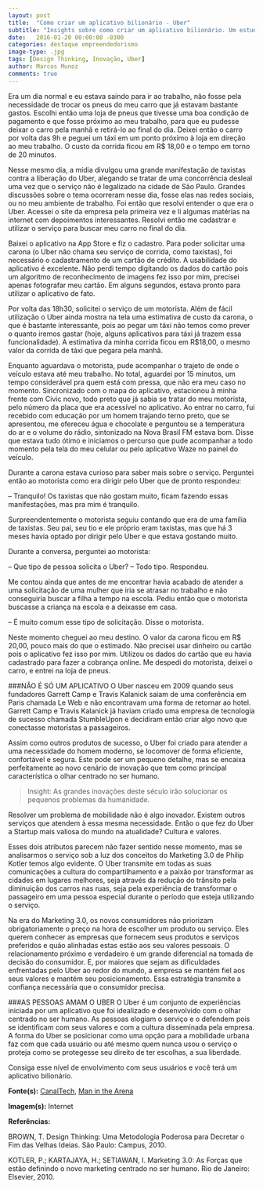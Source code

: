 ```yaml
---
layout: post
title:  "Como criar um aplicativo bilionário - Uber"
subtitle: "Insights sobre como criar um aplicativo bilionário. Um estudo de caso sobre o Uber."
date:   2016-01-20 00:00:00 -0300
categories: destaque empreendedorismo
image-type: .jpg
tags: [Design Thinking, Inovação, Uber]
author: Marcos Munoz
comments: true
---
```

Era um dia normal e eu estava saindo para ir ao trabalho, não fosse pela necessidade de trocar os pneus do meu carro que já estavam bastante gastos. Escolhi então uma loja de pneus que tivesse uma boa condição de pagamento e que fosse próximo ao meu trabalho, para que eu pudesse deixar o carro pela manhã e retirá-lo ao final do dia. Deixei então o carro por volta das 9h e peguei um táxi em um ponto próximo à loja em direção ao meu trabalho. O custo da corrida ficou em R$ 18,00 e o tempo em torno de 20 minutos.

Nesse mesmo dia, a mídia divulgou uma grande manifestação de taxistas contra a liberação do Uber, alegando se tratar de uma concorrência desleal uma vez que o serviço não é legalizado na cidade de São Paulo. Grandes discussões sobre o tema ocorreram nesse dia, fosse elas nas redes sociais, ou no meu ambiente de trabalho. Foi então que resolvi entender o que era o Uber. Acessei o site da empresa pela primeira vez e li algumas matérias na internet com depoimentos interessantes. Resolvi então me cadastrar e utilizar o serviço para buscar meu carro no final do dia.

Baixei o aplicativo na App Store e fiz o cadastro. Para poder solicitar uma carona (o Uber não chama seu serviço de corrida, como taxistas), foi necessário o cadastramento de um cartão de crédito. A usabilidade do aplicativo é excelente. Não perdi tempo digitando os dados do cartão pois um algoritmo de reconhecimento de imagens fez isso por mim, precisei apenas fotografar meu cartão. Em alguns segundos, estava pronto para utilizar o aplicativo de fato.

Por volta das 18h30, solicitei o serviço de um motorista. Além de fácil utilização o Uber ainda mostra na tela uma estimativa de custo da carona, o que é bastante interessante, pois ao pegar um táxi não temos como prever o quanto iremos gastar (hoje, alguns aplicativos para táxi já trazem essa funcionalidade). A estimativa da minha corrida ficou em R$18,00, o mesmo valor da corrida de táxi que pegara pela manhã.

Enquanto aguardava o motorista, pude acompanhar o trajeto de onde o veículo estava até meu trabalho. No total, aguardei por 15 minutos, um tempo considerável pra quem está com pressa, que não era meu caso no momento. Sincronizado com o mapa do aplicativo, estacionou à minha frente com Civic novo, todo preto que já sabia se tratar do meu motorista, pelo número da placa que era acessível no aplicativo. Ao entrar no carro, fui recebido com educação por um homem trajando terno preto, que se apresentou, me ofereceu água e chocolate e perguntou se a temperatura do ar e o volume do rádio, sintonizado na Nova Brasil FM estava bom. Disse que estava tudo ótimo e iniciamos o percurso que pude acompanhar a todo momento pela tela do meu celular ou pelo aplicativo Waze no painel do veículo.

Durante a carona estava curioso para saber mais sobre o serviço. Perguntei então ao motorista como era dirigir pelo Uber que de pronto respondeu:

– Tranquilo! Os taxistas que não gostam muito, ficam fazendo essas manifestações, mas pra mim é tranquilo.

Surpreendentemente o motorista seguiu contando que era de uma família de taxistas. Seu pai, seu tio e ele próprio eram taxistas, mas que há 3 meses havia optado por dirigir pelo Uber e que estava gostando muito.

Durante a conversa, perguntei ao motorista:

– Que tipo de pessoa solicita o Uber?
– Todo tipo. Respondeu.

Me contou ainda que antes de me encontrar havia acabado de atender a uma solicitação de uma mulher que iria se atrasar no trabalho e não conseguiria buscar a filha a tempo na escola. Pediu então que o motorista buscasse a criança na escola e a deixasse em casa.

– É muito comum esse tipo de solicitação. Disse o motorista.

Neste momento cheguei ao meu destino. O valor da carona ficou em R$ 20,00, pouco mais do que o estimado. Não precisei usar dinheiro ou cartão pois o aplicativo fez isso por mim. Utilizou os dados do cartão que eu havia cadastrado para fazer a cobrança online. Me despedi do motorista, deixei o carro, e entrei na loja de pneus.

###NÃO É SÓ UM APLICATIVO
O Uber nasceu em 2009 quando seus fundadores Garrett Camp e  Travis Kalanick saiam de uma conferência em Paris chamada Le Web e não encontravam uma forma de retornar ao hotel. Garrett Camp e  Travis Kalanick já haviam criado uma empresa de tecnologia de sucesso chamada StumbleUpon e decidiram então criar algo novo que conectasse motoristas a passageiros.

Assim como outros produtos de sucesso, o Uber foi criado para atender a uma necessidade do homem moderno, se locomover de forma eficiente, confortável e segura. Este pode ser um pequeno detalhe, mas se encaixa perfeitamente ao novo cenário de inovação que tem como principal característica o olhar centrado no ser humano.

>Insight: As grandes inovações deste século irão solucionar os pequenos problemas da humanidade.

Resolver um problema de mobilidade não é algo inovador. Existem outros serviços que atendem à essa mesma necessidade. Então o que fez do Uber a Startup mais valiosa do mundo na atualidade? Cultura e valores.

Esses dois atributos parecem não fazer sentido nesse momento, mas se analisarmos o serviço sob a luz dos conceitos do Marketing 3.0 de Philip Kotler temos algo evidente. O Uber transmite em todas as suas comunicações a cultura do compartilhamento e a paixão por transformar as cidades em lugares melhores, seja através da redução do trânsito pela diminuição dos carros nas ruas, seja pela experiência de transformar o passageiro em uma pessoa especial durante o período que esteja utilizando o serviço.

Na era do Marketing 3.0, os novos consumidores não priorizam obrigatoriamente o preço na hora de escolher um produto ou serviço. Eles querem conhecer as empresas que fornecem seus produtos e serviços preferidos e quão alinhadas estas estão aos seu valores pessoais. O relacionamento próximo e verdadeiro é um grande diferencial na tomada de decisão do consumidor. E, por maiores que sejam as dificuldades enfrentadas pelo Uber ao redor do mundo, a empresa se mantém fiel aos seus valores e mantém seu posicionamento. Essa estratégia transmite a confiança necessária que o consumidor precisa.

###AS PESSOAS AMAM O UBER
O Uber é um conjunto de experiências iniciada por um aplicativo que foi idealizado e desenvolvido com o olhar centrado no ser humano. As pessoas elogiam o serviço e o defendem pois se identificam com seus valores e com a cultura disseminada pela empresa. A forma do Uber se posicionar como uma opção para a mobilidade urbana faz com que cada usuário ou até mesmo quem nunca usou o serviço o proteja como se protegesse seu direito de ter escolhas, a sua liberdade.

Consiga esse nível de envolvimento com seus usuários e você terá um aplicativo bilionário.

**Fonte(s):** [CanalTech][canal], [Man in the Arena][man]

**Imagem(s):** Internet

**Referências:**

BROWN, T. Design Thinking: Uma Metodologia Poderosa para Decretar o Fim das Velhas Ideias. São Paulo: Campus, 2010.

KOTLER, P.; KARTAJAYA, H.; SETIAWAN, I. Marketing 3.0: As Forças que estão definindo o novo marketing centrado no ser humano. Rio de Janeiro: Elsevier, 2010.


[canal]:https://www.youtube.com/watch?v=RHBjeN01E7M
[man]:https://www.youtube.com/watch?v=2Cjx93XWgm0
